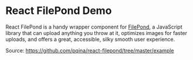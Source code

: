# React FilePond Demo

React FilePond is a handy wrapper component for [FilePond](https://github.com/pqina/filepond), a JavaScript library that can upload anything you throw at it, optimizes images for faster uploads, and offers a great, accessible, silky smooth user experience.

Source: https://github.com/pqina/react-filepond/tree/master/example

